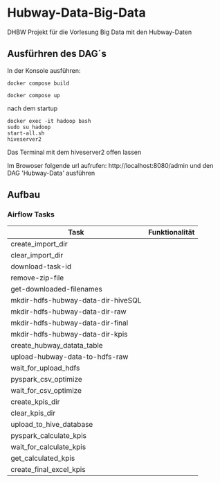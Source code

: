 # Hubway-Data-Big-Data
DHBW Projekt für die Vorlesung Big Data mit den Hubway-Daten

## Ausfürhren des DAG´s

In der Konsole ausführen:
```
docker compose build

docker compose up
```

nach dem startup
```
docker exec -it hadoop bash
sudo su hadoop
start-all.sh
hiveserver2
```
Das Terminal mit dem hiveserver2 offen lassen

Im Browoser folgende url aufrufen: http://localhost:8080/admin und den DAG 'Hubway-Data' ausführen

## Aufbau



### Airflow Tasks

|Task                               |Funktionalität|
|-----------------------------------|---|
|create_import_dir                  |   |
|clear_import_dir                   |   |
|download-task-id                   |   |
|remove-zip-file                    |   |
|get-downloaded-filenames           |   |
|mkdir-hdfs-hubway-data-dir-hiveSQL |   |
|mkdir-hdfs-hubway-data-dir-raw     |   |
|mkdir-hdfs-hubway-data-dir-final   |   |
|mkdir-hdfs-hubway-data-dir-kpis    |   |
|create_hubway_datata_table         |   |
|upload-hubway-data-to-hdfs-raw     |   |
|wait_for_upload_hdfs               |   |
|pyspark_csv_optimize               |   |
|wait_for_csv_optimize              |   |
|create_kpis_dir                    |   |
|clear_kpis_dir                     |   |
|upload_to_hive_database            |   |
|pyspark_calculate_kpis             |   |
|wait_for_calculate_kpis            |   |
|get_calculated_kpis                |   |
|create_final_excel_kpis            |   |



